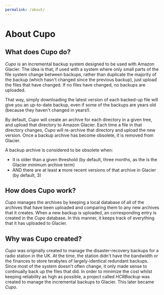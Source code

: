 ```yaml
---
permalink: /about/
---
```


# About Cupo

## What does Cupo do?
*Cupo* is an incremental backup system designed to be used with Amazon Glacier. The idea is that, if used with a system where only small parts of the file system change between backups, rather than duplicate the majority of the backup (which hasn't changed since the previous backup), just upload the files that have changed. If no files have changed, no backups are uploaded.

That way, simply downloading the latest version of each backed-up file will give you an up-to-date backup, even if some of the backups are years old (because they haven't changed in years!).

By default, *Cupo* will create an archive for each directory in a given tree, and upload that directory to Amazon Glacier. Each time a file in that directory changes, *Cupo* will re-archive that directory and upload the new version. Once a backup archive has become obsolete, it is removed from Glacier.

A backup archive is considered to be obsolete when:
* It is older than a given threshold (by default, three months, as the is the Glacier minimum archive term)
* AND there are at least **x** more recent versions of that archive in Glacier (by default, 3)

## How does Cupo work?

*Cupo* manages the archives by keeping a local database of all of the archives that have been uploaded and comparing them to any new archives that it creates. When a new backup is uploaded, an corresponding entry is created in the *Cupo* database. In this manner, it keeps track of everything that it has uploaded to Glacier.

## Why was Cupo created?
*Cupo* was originally created to manage the disaster-recovery backups for a radio station in the UK. At the time, the station didn't have the bandwidth or the finances to store terabytes of largely-identical redundant backups. Since most of the system doesn't often change, it only made sense to continually back up the files that did. In order to minimize the cost whilst keeping reliability as high as possible, a project called *HCRBackup* was created to manage the incremental backups to Glacier. This later became *Cupo*.
